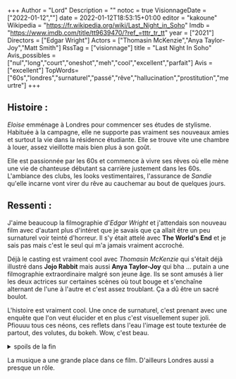 +++
Author = "Lord"
Description = ""
notoc = true
VisionnageDate = ["2022-01-12",""]
date = 2022-01-12T18:53:15+01:00
editor = "kakoune"
Wikipedia = "https://fr.wikipedia.org/wiki/Last_Night_in_Soho"
Imdb = "https://www.imdb.com/title/tt9639470/?ref_=tttr_tr_tt"
year = ["2021"]
Directors = ["Edgar Wright"]
Actors = ["Thomasin McKenzie","Anya Taylor-Joy","Matt Smith"]
RssTag = ["visionnage"]
title = "Last Night In Soho"
Avis_possibles = ["nul","long","court","oneshot","meh","cool","excellent","parfait"]
Avis = ["excellent"] 
TopWords=["60s","londres","surnaturel","passé","rêve","hallucination","prostitution","meurtre"]
+++
## Histoire :
*Eloise* emménage à Londres pour commencer ses études de stylisme.
Habituée à la campagne, elle ne supporte pas vraiment ses nouveaux amies et surtout la vie dans la résidence étudiante.
Elle se trouve vite une chambre à louer, assez vieillotte mais bien plus à son goût.

Elle est passionnée par les 60s et commence à vivre ses rêves où elle mène une vie de chanteuse débutant sa carrière justement dans les 60s.
L'ambiance des clubs, les looks vestimentaires, l'assurance de *Sandie* qu'elle incarne vont virer du rêve au cauchemar au bout de quelques jours.

## Ressenti :
J'aime beaucoup la filmographie d'*Edgar Wright* et j'attendais son nouveau film avec d'autant plus d'intéret que je savais que ça allait être un peu surnaturel voir teinté d'horreur.
Il s'y était attelé avec **The World's End** et je sais pas mais c'est le seul qui m'a jamais vraiment accroché.

Déjà le casting est vraiment cool avec *Thomasin McKenzie* qui s'était déjà illustré dans **Jojo Rabbit** mais aussi **Anya Taylor-Joy** qui bha … putain a une filmographie extraordinaire malgré son jeune âge.
Ils se sont amusés à lier les deux actrices sur certaines scènes où tout bouge et s'enchaîne alternant de l'une à l'autre et c'est assez troublant.
Ça a dû être un sacré boulot.

L'histoire est vraiment cool.
Une once de surnaturel, c'est prenant avec une enquête que l'on veut élucider et en plus c'est visuellement super joli.
Pfiouuu tous ces néons, ces reflets dans l'eau l'image est toute texturée de partout, des volutes, du bokeh.
Wow, c'est beau.

<details><summary>spoils de la fin</summary>

Cette fin est une vraie montagne russe émotionnelle.
On est content de réaliser que *Sandie* est bien en vie, puis finalement on comprends qu'elle souhaite crever *Eloise*, puis les *hommes* viennent foutre la merde, puis en fait ils veulent pas foutre la merde mais être vengés, puis la vieille se ressaisie, puis la vieille veut en finir.
Je ne tiens plus, pfiouuu trop de retournement faut me laisser quelques instants pour que je prenne un peu de recul.

Bon, en vrai c'était super chouette et puis surtout je suis content qu'*Eloise* s'en sorte.

*Matt Smith* tombe bien bas…
Ce n'est plus le gentil Docteur mais une vraie ordure qui joue de son charme.

</details>

La musique a une grande place dans ce film.
D'ailleurs Londres aussi a presque un rôle.


